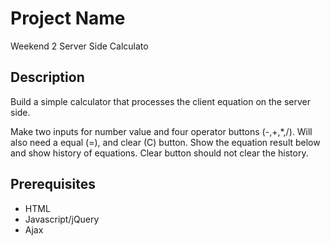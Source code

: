 # Project Name
Weekend 2 Server Side Calculato

## Description

Build a simple calculator that processes the client equation on the server side.

Make two inputs for number value and four operator buttons (-,+,*,/). Will also need a equal (=), and clear (C) button. Show the equation result below and show history of equations. Clear button should not clear the history.


## Prerequisites

- HTML
- Javascript/jQuery
- Ajax